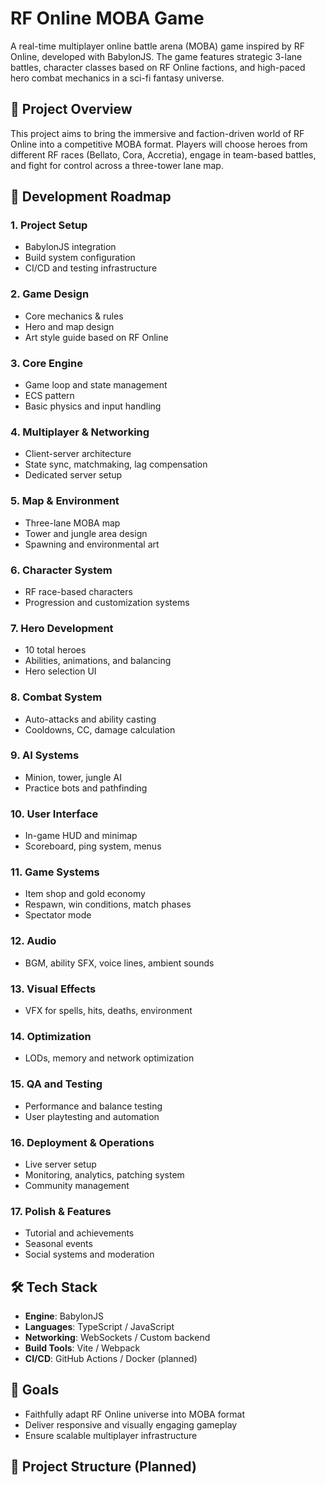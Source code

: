 # RF Online MOBA Game

A real-time multiplayer online battle arena (MOBA) game inspired by RF Online, developed with BabylonJS. The game features strategic 3-lane battles, character classes based on RF Online factions, and high-paced hero combat mechanics in a sci-fi fantasy universe.

## 🌌 Project Overview

This project aims to bring the immersive and faction-driven world of RF Online into a competitive MOBA format. Players will choose heroes from different RF races (Bellato, Cora, Accretia), engage in team-based battles, and fight for control across a three-tower lane map.

## 🚧 Development Roadmap

### 1. Project Setup
- BabylonJS integration
- Build system configuration
- CI/CD and testing infrastructure

### 2. Game Design
- Core mechanics & rules
- Hero and map design
- Art style guide based on RF Online

### 3. Core Engine
- Game loop and state management
- ECS pattern
- Basic physics and input handling

### 4. Multiplayer & Networking
- Client-server architecture
- State sync, matchmaking, lag compensation
- Dedicated server setup

### 5. Map & Environment
- Three-lane MOBA map
- Tower and jungle area design
- Spawning and environmental art

### 6. Character System
- RF race-based characters
- Progression and customization systems

### 7. Hero Development
- 10 total heroes
- Abilities, animations, and balancing
- Hero selection UI

### 8. Combat System
- Auto-attacks and ability casting
- Cooldowns, CC, damage calculation

### 9. AI Systems
- Minion, tower, jungle AI
- Practice bots and pathfinding

### 10. User Interface
- In-game HUD and minimap
- Scoreboard, ping system, menus

### 11. Game Systems
- Item shop and gold economy
- Respawn, win conditions, match phases
- Spectator mode

### 12. Audio
- BGM, ability SFX, voice lines, ambient sounds

### 13. Visual Effects
- VFX for spells, hits, deaths, environment

### 14. Optimization
- LODs, memory and network optimization

### 15. QA and Testing
- Performance and balance testing
- User playtesting and automation

### 16. Deployment & Operations
- Live server setup
- Monitoring, analytics, patching system
- Community management

### 17. Polish & Features
- Tutorial and achievements
- Seasonal events
- Social systems and moderation

## 🛠️ Tech Stack

- **Engine**: BabylonJS
- **Languages**: TypeScript / JavaScript
- **Networking**: WebSockets / Custom backend
- **Build Tools**: Vite / Webpack
- **CI/CD**: GitHub Actions / Docker (planned)

## 🎯 Goals

- Faithfully adapt RF Online universe into MOBA format
- Deliver responsive and visually engaging gameplay
- Ensure scalable multiplayer infrastructure

## 📂 Project Structure (Planned)